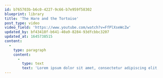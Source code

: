 ```yaml
---
id: b765703b-b6c0-4227-9c66-b7e959f58302
blueprint: library
title: 'The Hare and the Tortoise'
post_type: video
video_field: 'https://www.youtube.com/watch?v=FfPlXseWcZw'
updated_by: bf43418f-b641-40a9-8284-93dfcbbc3207
updated_at: 1645738515
content:
  -
    type: paragraph
    content:
      -
        type: text
        text: 'Lorem ipsum dolor sit amet, consectetur adipiscing elit, sed do eiusmod tempor incididunt ut labore et dolore magna aliqua. Diam vel quam elementum pulvinar etiam non quam lacus suspendisse. Arcu bibendum at varius vel pharetra vel turpis nunc eget. At volutpat diam ut venenatis tellus in metus vulputate eu. In massa tempor nec feugiat nisl pretium. Faucibus interdum posuere lorem ipsum dolor sit. Nisi porta lorem mollis aliquam. Consectetur purus ut faucibus pulvinar elementum integer enim neque. Neque ornare aenean euismod elementum nisi quis eleifend. Sagittis vitae et leo duis ut. Mi quis hendrerit dolor magna eget est lorem ipsum dolor. Arcu dictum varius duis at consectetur lorem donec. Eu sem integer vitae justo eget. Ut tellus elementum sagittis vitae et leo duis ut diam. Purus in massa tempor nec feugiat nisl pretium fusce id. Lorem ipsum dolor sit amet consectetur adipiscing elit.'
---
```

